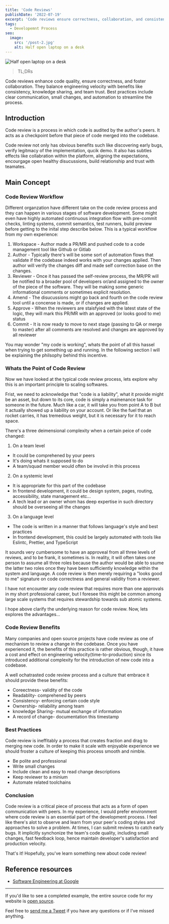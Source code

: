 ```yaml
---
title: 'Code Reviews'
publishDate: '2022-07-19'
excerpt: 'Code reviews ensure correctness, collaboration, and consistency while fostering trust and knowledge sharing among teams—key to scalable software.'
tags:
  - Developemnt Process
seo:
  image:
    src: '/post-2.jpg'
    alt: Half open laptop on a desk
---
```


![Half open laptop on a desk](/post-2.jpg)

> TL;DRs


Code reviews enhance code quality, ensure correctness, and foster collaboration. They balance engineering velocity with benefits like consistency, knowledge sharing, and team trust. Best practices include clear communication, small changes, and automation to streamline the process.

## Introduction

Code review is a process in which code is audited by the author's peers. It acts as a checkpoint before that piece of code merged into the codebase.

Code review not only has obvious benefits such like discovering early bugs, verify legitmacy of the implementation, qucik demo. It also has subtles effects like collabration within the platform, aligning the expectations, encourgage open healthy disucussions, build relationship and trust with teamates.

<!--
- Start with a clear and gripping headline to stir up interest
- Tell your readers what they will gain or learn from your article
- Include number from statistics to build trust
-->

## Main Concept

### Code Review Workflow

Different organzation have different take on the code review process and they can happen in various stages of software development. Some might even have highly automated continuous integration flow with pre-commit checks, linting systems, commit semantics, test runners, build preview before getting to the inital step describe below. This is a typical workflow from my own experience:

1. Workspace - Author made a PR/MR and pushed code to a code management tool like Github or Gitlab
2. Author - Typically there's will be some sort of automation flows that validate if the codebase indeed works with your changes applied. Then author will verify the changes diff and made self correction base on the changes.
3. Reviewer - Once it has passed the self-review process, the MR/PR will be notified to a broader pool of developers or/and assigned to the owner of the piece of the software. They will be making some generic informational comments or sometimes explicit resolution.
4. Amend - The disucussions might go back and fourth on the code review tool until a concense is made, or if changes are applied.
5. Approve - When the reviewers are staisfyied with the latest state of the logic, they will mark this PR/MR with an approved (or looks good to me) status
6. Commit - It is now ready to move to next stage (passing to QA or merge to master) after all comments are resolved and changes are approved by all reviewer

You may wonder "my code is working", whats the point of all this hassel when trying to get something up and running. In the following section I will be explaining the philsophy behind this incentive.

### Whats the Point of Code Review

Now we have looked at the typical code review process, lets explore why this is an important principle to scaling softwares.

Frist, we need to acknowledge that "code is a liability", what it provide might be an asset, but down to its core, code is simply a mainenance task for someone in the future. Much like a car, it will take you from point A to B but it actually showed up a liability on your account. Or like the fuel that an rocket carries, it has tremedous weight, but it is necessary for it to reach space.

There's a three deimensional complexity when a certain peice of code changed:

1. On a team level

- It could be comprehened by your peers
- It's doing whats it supposed to do
- A team/squad member would often be involvd in this process

2. On a systemic level

- It is appropriate for this part of the codebase
- In frontend development, it could be design system, pages, routing, accessibility, state management etc...
- A tech lead or an owner whom has deep expertise in such directory should be overseeing all the changes

3. On a language level

- The code is written in a manner that follows language's style and best practices
- In frontend development, this could be largely automated with tools like Eslintc, Prettier, and TypeScript

It sounds very cumbersome to have an approveal from all three levels of reviews, and to be frank, it sometimes is. In reality, it will often takes one person to assume all three roles because the author would be able to ssume the latter two roles once they have been sufficiently knowledge within the system and language. A code review is then merely requiring a "looks good to me" signature on code correctness and general validity from a reviewer.

I have not encounter any code review that requires more than one approvals in my short professional career, but I foresee this might be common among large scale systems that requires stewardship towards sub atomic systems.

I hope above clarify the underlying reason for code review. Now, lets explores the advantages...

### Code Review Benefits

Many companies and open source projects have code review as one of mechanism to review a change in the codebase. Once you have experienced it, the benefits of this practice is rather obvious, though, it have a cost and effect on engineering velocity(time-to-production) since its introduced additional complexity for the introduction of new code into a codebase.

A well ochatrasted code review process and a culture that embrace it should provide these benefits:

- Coreectness- validity of the code
- Readablity- comprehened by peers
- Consistency- enforcing certain code style
- Ownership- reliability among team
- knowledge Sharing- mutual exchange of information
- A record of change- documentation this timestamp

### Best Practices

Code review is ineffitably a process that creates fraction and drag to merging new code. In order to make it scale with enjoyable experience we should froster a culture of keeping this process smooth and nimble.

- Be polite and professional
- Write small changes
- Include clean and easy to read change descriptions
- Keep reviewer to a minium
- Automate related toolchains

<!-- - outline structure
- write sub-headings
- Add images
- Bulleted list
- bold and italic
- code snippets
- deeper level of sub-headings -->

### Conclusion

<!--
- Short recap
- My opinion and experience
- Ask about their opinion
 -->

Code review is a critical piece of process that acts as a form of open communication with peers. In my experience, I would prefer environment where code review is an essential part of the development process. I feel like there's alot to observe and learn from your peer's coding styles and approaches to solve a problem. At times, I can submit reviews to catch early bugs. It implicitly synchonize the team's code quality, including small changes, fast feedback loop, hence maintain developer's satisfaction and production velocity.

That's it! Hopefully, you've learn something new about code review!

## Reference resources

- [Software Engineering at Google](https://learning.oreilly.com/library/view/software-engineering-at/9781492082781/)

---

If you'd like to see a completed example, the entire source code for my website is [open source](https://github.com/wtLau).

Feel free to [send me a Tweet](https://twitter.com/brian_wtLau) if you have any questions or if I've missed anything.
